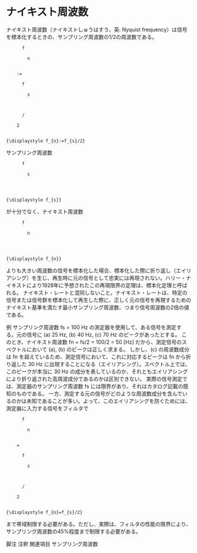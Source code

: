 # ナイキスト周波数

ナイキスト周波数（ナイキストしゅうはすう、英: Nyquist frequency）は信号を標本化するときの、サンプリング周波数の1/2の周波数である。

  
    
      
        
          f
          
            n
          
        
        :=
        
          f
          
            s
          
        
        
          /
        
        2
      
    
    {\displaystyle f_{n}:=f_{s}/2}
  

サンプリング周波数 
  
    
      
        
          f
          
            s
          
        
      
    
    {\displaystyle f_{s}}
  
 が十分でなく、ナイキスト周波数 
  
    
      
        
          f
          
            n
          
        
      
    
    {\displaystyle f_{n}}
  
 よりも大きい周波数の信号を標本化した場合、標本化した際に折り返し（エイリアシング）を生じ、再生時に元の信号として忠実には再現されない。ハリー・ナイキストにより1928年に予想されたこの再現限界の定理は、標本化定理と呼ばれる。
ナイキスト・レートと混同しないこと。ナイキスト・レートは、特定の信号または信号群を標本化して再生した際に、正しく元の信号を再現するためのナイキスト基準を満たす最小サンプリング周波数、つまり信号周波数の2倍の値である。

例
サンプリング周波数 fs = 100 Hz の測定器を使用して、ある信号を測定する。元の信号に (a) 25 Hz, (b) 40 Hz, (c) 70 Hz のピークがあったとする。
このとき、ナイキスト周波数 fn = fs/2 = 100/2 = 50 [Hz] だから、測定信号のスペクトルにおいて (a), (b) のピークは正しく求まる。
しかし、(c) の周波数成分は fn を超えているため、測定信号において、これに対応するピークは fn から折り返した 30 Hz に出現することになる（エイリアシング）。スペクトル上では、このピークが本当に 30 Hz の成分を表しているのか、それともエイリアシングにより折り返された高周波成分であるのかは区別できない。
実際の信号測定では、測定器のサンプリング周波数 fs には限界があり、それはカタログ記載の既知のものである。
一方、測定する元の信号がどのような周波数成分を含んでいるのかは未知であることが多い。よって、このエイリアシングを防ぐためには、測定器に入力する信号をフィルタで 
  
    
      
        
          f
          
            n
          
        
        =
        
          f
          
            s
          
        
        
          /
        
        2
      
    
    {\displaystyle f_{n}=f_{s}/2}
  
 まで帯域制限する必要がある。ただし、実際は、フィルタの性能の限界により、サンプリング周波数の45%程度まで制限する必要がある。

脚注
注釈
関連項目
サンプリング周波数